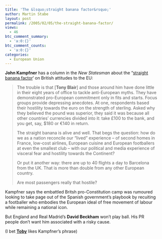 ```yaml
---
title: 'The &lsquo;straight banana factor&rsquo;'
author: Martin Stabe
layout: post
permalink: /2005/02/05/the-straight-banana-factor/
views:
  - 46
btc_comment_summary:
  - 'a:0:{}'
btc_comment_counts:
  - 'a:0:{}'
categories:
  - European Union
---
```

**John Kampfner** has a column in the *New Statesman* about the &ldquo;[straight banana factor][1]&lsquo; on British attitudes to the EU:

> The trouble is that [**Tony Blair**] and those around him have done little in their eight years of office to tackle anti-European myths. They have demonstrated pro-European commitment only in fits and starts. Focus groups provide depressing anecdotes. At one, respondents based their hostility towards the euro on the strength of sterling. Asked why they believed the pound was superior, they said it was because all other countries&rsquo; currencies divided into it: take &pound;100 to the bank, and you get, say, $180 or &euro;140 in return.
> 
> The straight banana is alive and well. That begs the question: how do we as a nation reconcile our &#8220;lived&#8221; experience &#8211; of second homes in France, low-cost airlines, European cuisine and European footballers at even the smallest club &#8211; with our political and media experience of visceral fear and hostility towards the Continent?
> 
> Or put it another way: there are up to 40 flights a day to Barcelona from the UK. That is more than double from any other European country.
> 
> Are most passengers really that hostile?

Kampfner says the embattled Britsh pro-Constitution camp was rumoured looking to take page out of the Spanish government&rsquo;s playbook by recuiting a footballer who embodies the European ideal of free movement of labour while remaining a national icon. 

But England and Real Madrid&rsquo;s **David Beckham** won&rsquo;t play ball. His PR people don&rsquo;t want him associated with a risky cause.

(I bet **[Toby][2]** likes Kampfner&rsquo;s phrase)

 [1]: http://www.jkampfner.net/articles/ns070205_1.html
 [2]: http://www.40k.org.uk/blog/